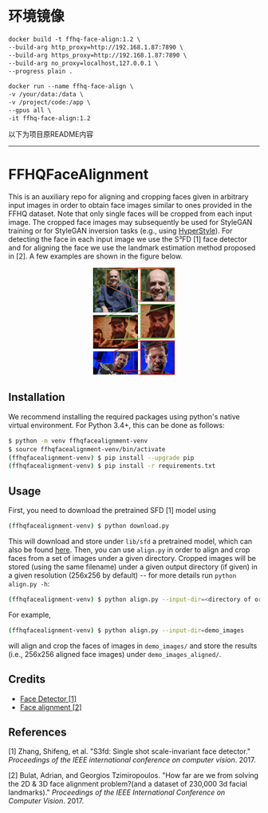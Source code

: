# 环境镜像

```shell
docker build -t ffhq-face-align:1.2 \
--build-arg http_proxy=http://192.168.1.87:7890 \
--build-arg https_proxy=http://192.168.1.87:7890 \
--build-arg no_proxy=localhost,127.0.0.1 \
--progress plain .
```

```shell
docker run --name ffhq-face-align \
-v /your/data:/data \
-v /project/code:/app \
--gpus all \
-it ffhq-face-align:1.2
```

以下为项目原README内容

---

# FFHQFaceAlignment

This is an auxiliary repo for aligning and cropping faces given in arbitrary input images in order to obtain face images similar to ones provided in the FFHQ dataset. Note that only single faces will be cropped from each input image. The cropped face images may subsequently be used for StyleGAN training or for StyleGAN inversion tasks (e.g., using [HyperStyle](https://github.com/yuval-alaluf/hyperstyle)). For detecting the face in each input image we use the S³FD [1] face detector and for aligning the face we use the landmark estimation method proposed in [2]. A few examples are shown in the figure below.

<p align="center">
<img src="examples.svg" style="width: 17vw"/>
</p>



## Installation

We recommend installing the required packages using python's native virtual environment. For Python 3.4+, this can be done as follows:

```bash
$ python -m venv ffhqfacealignment-venv
$ source ffhqfacealignment-venv/bin/activate
(ffhqfacealignment-venv) $ pip install --upgrade pip
(ffhqfacealignment-venv) $ pip install -r requirements.txt
```



## Usage

First, you need to download the pretrained SFD [1] model using

```bash
(ffhqfacealignment-venv) $ python download.py
```

This will download and store under `lib/sfd` a pretrained model, which can also be found [here](https://drive.google.com/file/d/1IWqJUTAZCelAZrUzfU38zK_ZM25fK32S/view?usp=sharing). Then, you can use `align.py` in order to align and crop faces from a set of images under a given directory. Cropped images will be stored (using the same filename) under a given output directory (if given) in a given resolution (256x256 by default) -- for more details run `python align.py -h`:

```bash
(ffhqfacealignment-venv) $ python align.py --input-dir=<directory of original images> --output-dir=<directory of cropped images> --size=<cropped image resolution>
```

For example,

```bash
(ffhqfacealignment-venv) $ python align.py --input-dir=demo_images
```

will align and crop the faces of images in `demo_images/` and store the results (i.e., 256x256 aligned face images) under `demo_images_aligned/`.



## Credits

 - [Face Detector [1]](https://github.com/sfzhang15/SFD) 
 - [Face alignment [2]](https://github.com/1adrianb/face-alignment)



## References 

[1] Zhang, Shifeng, et al. "S3fd: Single shot scale-invariant face detector." *Proceedings of the IEEE international conference on computer vision*. 2017.

[2] Bulat, Adrian, and Georgios  Tzimiropoulos. "How far are we from solving the 2D & 3D face  alignment problem?(and a dataset of 230,000 3d facial landmarks)." *Proceedings of the IEEE International Conference on Computer Vision*. 2017.

